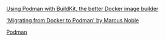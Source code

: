 [Using Podman with BuildKit, the better Docker image builder](https://pythonspeed.com/articles/podman-buildkit/)

['Migrating from Docker to Podman' by Marcus Noble](https://marcusnoble.co.uk/2021-09-01-migrating-from-docker-to-podman/)

[Podman](https://podman.io/)
